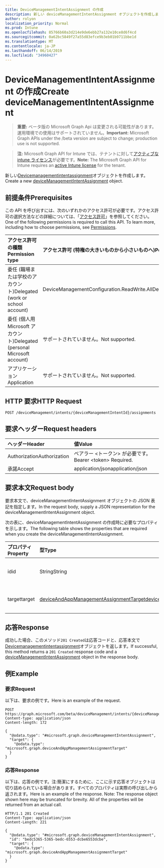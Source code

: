 ```yaml
---
title: DeviceManagementIntentAssignment の作成
description: 新しい deviceManagementIntentAssignment オブジェクトを作成します。
author: rolyon
localization_priority: Normal
ms.prod: Intune
ms.openlocfilehash: 85766b60a3d214e9de6ebb27a132e10ce8d6f4cd
ms.sourcegitcommit: 0a62bc5849f27a55d83efce9b3eb01b9711bbe1d
ms.translationtype: MT
ms.contentlocale: ja-JP
ms.lasthandoff: 06/14/2019
ms.locfileid: "34960427"
---
```

# <a name="create-devicemanagementintentassignment"></a><span data-ttu-id="083e1-103">DeviceManagementIntentAssignment の作成</span><span class="sxs-lookup"><span data-stu-id="083e1-103">Create deviceManagementIntentAssignment</span></span>

> <span data-ttu-id="083e1-104">**重要:** ベータ版の Microsoft Graph Api は変更される可能性があります。運用環境での使用はサポートされていません。</span><span class="sxs-lookup"><span data-stu-id="083e1-104">**Important:** Microsoft Graph APIs under the /beta version are subject to change; production use is not supported.</span></span>

> <span data-ttu-id="083e1-105">**注:** Microsoft Graph API for Intune では、テナントに対して[アクティブな intune ライセンス](https://go.microsoft.com/fwlink/?linkid=839381)が必要です。</span><span class="sxs-lookup"><span data-stu-id="083e1-105">**Note:** The Microsoft Graph API for Intune requires an [active Intune license](https://go.microsoft.com/fwlink/?linkid=839381) for the tenant.</span></span>

<span data-ttu-id="083e1-106">新しい[Devicemanagementintentassignment](../resources/intune-deviceintent-devicemanagementintentassignment.md)オブジェクトを作成します。</span><span class="sxs-lookup"><span data-stu-id="083e1-106">Create a new [deviceManagementIntentAssignment](../resources/intune-deviceintent-devicemanagementintentassignment.md) object.</span></span>

## <a name="prerequisites"></a><span data-ttu-id="083e1-107">前提条件</span><span class="sxs-lookup"><span data-stu-id="083e1-107">Prerequisites</span></span>
<span data-ttu-id="083e1-p101">この API を呼び出すには、次のいずれかのアクセス許可が必要です。アクセス許可の選択方法などの詳細については、「[アクセス許可](/graph/permissions-reference)」を参照してください。</span><span class="sxs-lookup"><span data-stu-id="083e1-p101">One of the following permissions is required to call this API. To learn more, including how to choose permissions, see [Permissions](/graph/permissions-reference).</span></span>

|<span data-ttu-id="083e1-110">アクセス許可の種類</span><span class="sxs-lookup"><span data-stu-id="083e1-110">Permission type</span></span>|<span data-ttu-id="083e1-111">アクセス許可 (特権の大きいものから小さいものへ)</span><span class="sxs-lookup"><span data-stu-id="083e1-111">Permissions (from most to least privileged)</span></span>|
|:---|:---|
|<span data-ttu-id="083e1-112">委任 (職場または学校のアカウント)</span><span class="sxs-lookup"><span data-stu-id="083e1-112">Delegated (work or school account)</span></span>|<span data-ttu-id="083e1-113">DeviceManagementConfiguration.ReadWrite.All</span><span class="sxs-lookup"><span data-stu-id="083e1-113">DeviceManagementConfiguration.ReadWrite.All</span></span>|
|<span data-ttu-id="083e1-114">委任 (個人用 Microsoft アカウント)</span><span class="sxs-lookup"><span data-stu-id="083e1-114">Delegated (personal Microsoft account)</span></span>|<span data-ttu-id="083e1-115">サポートされていません。</span><span class="sxs-lookup"><span data-stu-id="083e1-115">Not supported.</span></span>|
|<span data-ttu-id="083e1-116">アプリケーション</span><span class="sxs-lookup"><span data-stu-id="083e1-116">Application</span></span>|<span data-ttu-id="083e1-117">サポートされていません。</span><span class="sxs-lookup"><span data-stu-id="083e1-117">Not supported.</span></span>|

## <a name="http-request"></a><span data-ttu-id="083e1-118">HTTP 要求</span><span class="sxs-lookup"><span data-stu-id="083e1-118">HTTP Request</span></span>
<!-- {
  "blockType": "ignored"
}
-->
``` http
POST /deviceManagement/intents/{deviceManagementIntentId}/assignments
```

## <a name="request-headers"></a><span data-ttu-id="083e1-119">要求ヘッダー</span><span class="sxs-lookup"><span data-stu-id="083e1-119">Request headers</span></span>
|<span data-ttu-id="083e1-120">ヘッダー</span><span class="sxs-lookup"><span data-stu-id="083e1-120">Header</span></span>|<span data-ttu-id="083e1-121">値</span><span class="sxs-lookup"><span data-stu-id="083e1-121">Value</span></span>|
|:---|:---|
|<span data-ttu-id="083e1-122">Authorization</span><span class="sxs-lookup"><span data-stu-id="083e1-122">Authorization</span></span>|<span data-ttu-id="083e1-123">ベアラー &lt;トークン&gt; が必要です。</span><span class="sxs-lookup"><span data-stu-id="083e1-123">Bearer &lt;token&gt; Required.</span></span>|
|<span data-ttu-id="083e1-124">承諾</span><span class="sxs-lookup"><span data-stu-id="083e1-124">Accept</span></span>|<span data-ttu-id="083e1-125">application/json</span><span class="sxs-lookup"><span data-stu-id="083e1-125">application/json</span></span>|

## <a name="request-body"></a><span data-ttu-id="083e1-126">要求本文</span><span class="sxs-lookup"><span data-stu-id="083e1-126">Request body</span></span>
<span data-ttu-id="083e1-127">要求本文で、deviceManagementIntentAssignment オブジェクトの JSON 表記を指定します。</span><span class="sxs-lookup"><span data-stu-id="083e1-127">In the request body, supply a JSON representation for the deviceManagementIntentAssignment object.</span></span>

<span data-ttu-id="083e1-128">次の表に、deviceManagementIntentAssignment の作成時に必要なプロパティを示します。</span><span class="sxs-lookup"><span data-stu-id="083e1-128">The following table shows the properties that are required when you create the deviceManagementIntentAssignment.</span></span>

|<span data-ttu-id="083e1-129">プロパティ</span><span class="sxs-lookup"><span data-stu-id="083e1-129">Property</span></span>|<span data-ttu-id="083e1-130">型</span><span class="sxs-lookup"><span data-stu-id="083e1-130">Type</span></span>|<span data-ttu-id="083e1-131">説明</span><span class="sxs-lookup"><span data-stu-id="083e1-131">Description</span></span>|
|:---|:---|:---|
|<span data-ttu-id="083e1-132">id</span><span class="sxs-lookup"><span data-stu-id="083e1-132">id</span></span>|<span data-ttu-id="083e1-133">String</span><span class="sxs-lookup"><span data-stu-id="083e1-133">String</span></span>|<span data-ttu-id="083e1-134">割り当て ID</span><span class="sxs-lookup"><span data-stu-id="083e1-134">The assignment ID</span></span>|
|<span data-ttu-id="083e1-135">target</span><span class="sxs-lookup"><span data-stu-id="083e1-135">target</span></span>|[<span data-ttu-id="083e1-136">deviceAndAppManagementAssignmentTarget</span><span class="sxs-lookup"><span data-stu-id="083e1-136">deviceAndAppManagementAssignmentTarget</span></span>](../resources/intune-shared-deviceandappmanagementassignmenttarget.md)|<span data-ttu-id="083e1-137">割り当て先</span><span class="sxs-lookup"><span data-stu-id="083e1-137">The assignment target</span></span>|



## <a name="response"></a><span data-ttu-id="083e1-138">応答</span><span class="sxs-lookup"><span data-stu-id="083e1-138">Response</span></span>
<span data-ttu-id="083e1-139">成功した場合、このメソッド`201 Created`は応答コードと、応答本文で[Devicemanagementintentassignment](../resources/intune-deviceintent-devicemanagementintentassignment.md)オブジェクトを返します。</span><span class="sxs-lookup"><span data-stu-id="083e1-139">If successful, this method returns a `201 Created` response code and a [deviceManagementIntentAssignment](../resources/intune-deviceintent-devicemanagementintentassignment.md) object in the response body.</span></span>

## <a name="example"></a><span data-ttu-id="083e1-140">例</span><span class="sxs-lookup"><span data-stu-id="083e1-140">Example</span></span>

### <a name="request"></a><span data-ttu-id="083e1-141">要求</span><span class="sxs-lookup"><span data-stu-id="083e1-141">Request</span></span>
<span data-ttu-id="083e1-142">以下は、要求の例です。</span><span class="sxs-lookup"><span data-stu-id="083e1-142">Here is an example of the request.</span></span>
``` http
POST https://graph.microsoft.com/beta/deviceManagement/intents/{deviceManagementIntentId}/assignments
Content-type: application/json
Content-length: 172

{
  "@odata.type": "#microsoft.graph.deviceManagementIntentAssignment",
  "target": {
    "@odata.type": "microsoft.graph.deviceAndAppManagementAssignmentTarget"
  }
}
```

### <a name="response"></a><span data-ttu-id="083e1-143">応答</span><span class="sxs-lookup"><span data-stu-id="083e1-143">Response</span></span>
<span data-ttu-id="083e1-p102">以下は、応答の例です。注:簡潔にするために、ここに示す応答オブジェクトは切り詰められている場合があります。すべてのプロパティは実際の呼び出しから返されます。</span><span class="sxs-lookup"><span data-stu-id="083e1-p102">Here is an example of the response. Note: The response object shown here may be truncated for brevity. All of the properties will be returned from an actual call.</span></span>
``` http
HTTP/1.1 201 Created
Content-Type: application/json
Content-Length: 221

{
  "@odata.type": "#microsoft.graph.deviceManagementIntentAssignment",
  "id": "bedc5365-5365-bedc-6553-dcbe6553dcbe",
  "target": {
    "@odata.type": "microsoft.graph.deviceAndAppManagementAssignmentTarget"
  }
}
```





